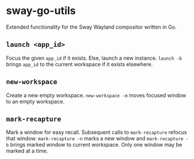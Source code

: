 # sway-go-utils
Extended functionality for the Sway Wayland compositor written in Go.

## `launch <app_id>`
Focus the given `app_id` if it exists. Else, launch a new instance.
`launch -b` brings `app_id` to the current workspace if it exists elsewhere.

## `new-workspace`
Create a new empty workspace.
`new-workspace -m` moves focused window to an empty workspace.

## `mark-recapture`
Mark a window for easy recall. Subsequent calls to `mark-recapture` refocus that window.
`mark-recapture -n` marks a new window and `mark-recapture -b` brings marked window to current workspace.
Only one window may be marked at a time.
